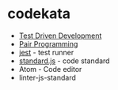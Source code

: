 # codekata

* [Test Driven Development](https://code.tutsplus.com/tutorials/the-newbies-guide-to-test-driven-development--net-13835)
* [Pair Programming](https://raygun.com/blog/2015/11/how-good-is-pair-programming-really/)
* [jest](https://facebook.github.io/jest/) - test runner
* [standard.js](https://github.com/feross/standard) - code standard
* Atom - Code editor
* linter-js-standard
